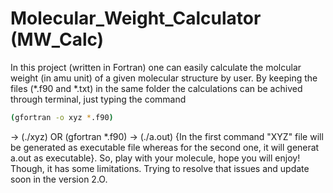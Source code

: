 # Molecular_Weight_Calculator (MW_Calc)
In this project (written in Fortran) one can easily calculate the molcular weight (in amu unit) of a given molecular structure by user. By keeping the files (*.f90 and *.txt) in the same folder the calculations can be achived through terminal, just typing the command
```sh
(gfortran -o xyz *.f90)
```
 -> (./xyz) OR (gfortran *.f90) -> (./a.out) {In the first command "XYZ" file will be generated as executable file whereas for the second one, it will generat a.out as executable}. So, play with your molecule, hope you will enjoy!
Though, it has some limitations. Trying to resolve that issues and update soon in the version 2.O.

